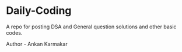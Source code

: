 # Daily-Coding
A repo for posting DSA and General question solutions and other basic codes.

Author - Ankan Karmakar
